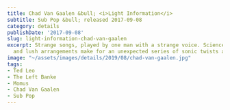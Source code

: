 ```yaml
---
title: Chad Van Gaalen &bull; <i>Light Information</i>
subtitle: Sub Pop &bull; released 2017-09-08
category: details
publishDate: '2017-09-08'
slug: light-information-chad-van-gaalen
excerpt: Strange songs, played by one man with a strange voice. Science fiction alienation
  and lush arrangements make for an unexpected series of sonic twists and turns.
image: "~/assets/images/details/2019/08/chad-van-gaalen.jpg"
tags:
- Ted Leo
- The Left Banke
- Momus
- Chad Van Gaalen
- Sub Pop
---
```


